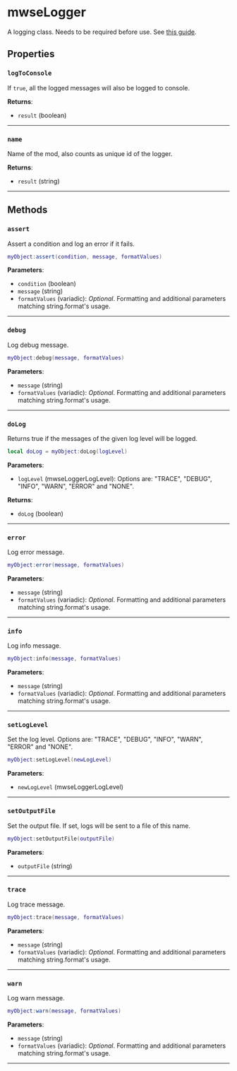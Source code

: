 <!---
	This file is autogenerated. Do not edit this file manually. Your changes will be ignored.
	More information: https://github.com/MWSE/MWSE/tree/master/docs
-->

# mwseLogger

A logging class. Needs to be required before use. See [this guide](https://mwse.github.io/MWSE/guides/logging/).

## Properties

### `logToConsole`

If `true`, all the logged messages will also be logged to console.

**Returns**:

* `result` (boolean)

***

### `name`

Name of the mod, also counts as unique id of the logger.

**Returns**:

* `result` (string)

***

## Methods

### `assert`

Assert a condition and log an error if it fails.

```lua
myObject:assert(condition, message, formatValues)
```

**Parameters**:

* `condition` (boolean)
* `message` (string)
* `formatValues` (variadic): *Optional*. Formatting and additional parameters matching string.format's usage.

***

### `debug`

Log debug message.

```lua
myObject:debug(message, formatValues)
```

**Parameters**:

* `message` (string)
* `formatValues` (variadic): *Optional*. Formatting and additional parameters matching string.format's usage.

***

### `doLog`

Returns true if the messages of the given log level will be logged.

```lua
local doLog = myObject:doLog(logLevel)
```

**Parameters**:

* `logLevel` (mwseLoggerLogLevel): Options are: "TRACE", "DEBUG", "INFO", "WARN", "ERROR" and "NONE".

**Returns**:

* `doLog` (boolean)

***

### `error`

Log error message.

```lua
myObject:error(message, formatValues)
```

**Parameters**:

* `message` (string)
* `formatValues` (variadic): *Optional*. Formatting and additional parameters matching string.format's usage.

***

### `info`

Log info message.

```lua
myObject:info(message, formatValues)
```

**Parameters**:

* `message` (string)
* `formatValues` (variadic): *Optional*. Formatting and additional parameters matching string.format's usage.

***

### `setLogLevel`

Set the log level. Options are: "TRACE", "DEBUG", "INFO", "WARN", "ERROR" and "NONE".

```lua
myObject:setLogLevel(newLogLevel)
```

**Parameters**:

* `newLogLevel` (mwseLoggerLogLevel)

***

### `setOutputFile`

Set the output file. If set, logs will be sent to a file of this name.

```lua
myObject:setOutputFile(outputFile)
```

**Parameters**:

* `outputFile` (string)

***

### `trace`

Log trace message.

```lua
myObject:trace(message, formatValues)
```

**Parameters**:

* `message` (string)
* `formatValues` (variadic): *Optional*. Formatting and additional parameters matching string.format's usage.

***

### `warn`

Log warn message.

```lua
myObject:warn(message, formatValues)
```

**Parameters**:

* `message` (string)
* `formatValues` (variadic): *Optional*. Formatting and additional parameters matching string.format's usage.

***


